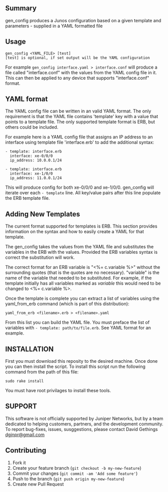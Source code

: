 ## Summary

gen_config produces a Junos configuration based on a given template and parameters - supplied in a YAML formatted file

## Usage

    gen_config <YAML_FILE> [test]
    [test] is optional, if set output will be the YAML configuration

For example `gen_config interface.yaml > interface.conf` will produce a file called "interface.conf" with the values from the YAML config file in it. This can then be applied to any device that supports "interface.conf" format.

## YAML format

The YAML config file can be written in an valid YAML format. The only requirement is that the YAML file contains 'template' key with a value that points to a template file. The only supported template format is ERB, but others could be included.

For example here is a YAML config file that assigns an IP address to an interface using template file 'interface.erb' to add the additional syntax:

    - template: interface.erb
      interface: xe-0/0/0
      ip_address: 10.0.0.1/24

    - template: interface.erb
      interface: xe-1/0/0
      ip_address: 11.0.0.1/24

This will produce config for both xe-0/0/0 and xe-1/0/0. gen_config will iterate over each `- template` line. All key/value pairs after this line populate the ERB template file.

## Adding New Templates

The current format supported for templates is ERB. This section provides information on the syntax and how to easily create a YAML for that template.

The gen_config takes the values from the YAML file and substitutes the variables in the ERB with the values. Provided the ERB variables syntax is correct the substitution will work.

The correct format for an ERB variable is "<%= c.variable %>" without the surrounding quotes (that is the quotes are no necessary). "variable" is the name of the variable that needed to be substituted. For example, if the template initially has all variables marked as $variable$ this would need to be changed to <%= c.variable %>.

Once the template is complete you can extract a list of variables using the yaml_from_erb command (which is part of this distribution):

    yaml_from_erb <filename>.erb > <filename>.yaml

From this list you can build the YAML file. You must preface the list of variables with `- template: path/to/file.erb`. See YAML format for an example.

## INSTALLATION

First you must download this reposity to the desired machine. Once done you can then install the script. To install this script run the following command from the path of this file:

    sudo rake install

You must have root privilages to install these tools.

## SUPPORT

This software is not officially supported by Juniper Networks, but by a team dedicated to helping customers, partners, and the development community.  To report bug-fixes, issues, susggestions, please contact David Gethings <dgjnpr@gmail.com>

## Contributing

1. Fork it
2. Create your feature branch (`git checkout -b my-new-feature`)
3. Commit your changes (`git commit -am 'Add some feature'`)
4. Push to the branch (`git push origin my-new-feature`)
5. Create new Pull Request